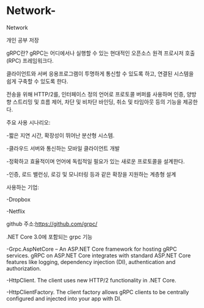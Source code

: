 # Network-
Network 


개인 공부 저장


gRPC란?
gRPC는 어디에서나 실행할 수 있는 현대적인 오픈소스 원격 프로시저 호출(RPC) 프레임워크다. 

클라이언트와 서버 응용프로그램이 투명하게 통신할 수 있도록 하고, 연결된 시스템을 쉽게 구축할 수 있도록 한다.

전송을 위해 HTTP/2를, 인터페이스 정의 언어로 프로토콜 버퍼를 사용하며 인증, 양방향 스트리밍 및 흐름 제어, 차단 및 비차단 바인딩, 취소 및 타임아웃 등의 기능을 제공한다.



주요 사용 시나리오:

-짧은 지연 시간, 확장성이 뛰어난 분산형 시스템.

-클라우드 서버와 통신하는 모바일 클라이언트 개발

-정확하고 효율적이며 언어에 독립적일 필요가 있는 새로운 프로토콜을 설계한다.

-인증, 로드 밸런싱, 로깅 및 모니터링 등과 같은 확장을 지원하는 계층형 설계


사용하는 기업:

-Dropbox

-Netflix


github 주소:https://github.com/grpc/

.NET Core 3.0에 포함되는 grpc 기능

-Grpc.AspNetCore – An ASP.NET Core framework for hosting gRPC services. gRPC on ASP.NET Core integrates with standard ASP.NET Core features like logging, dependency injection (DI), authentication and authorization.

-HttpClient. The client uses new HTTP/2 functionality in .NET Core.

-HttpClientFactory. The client factory allows gRPC clients to be centrally configured and injected into your app with DI.
